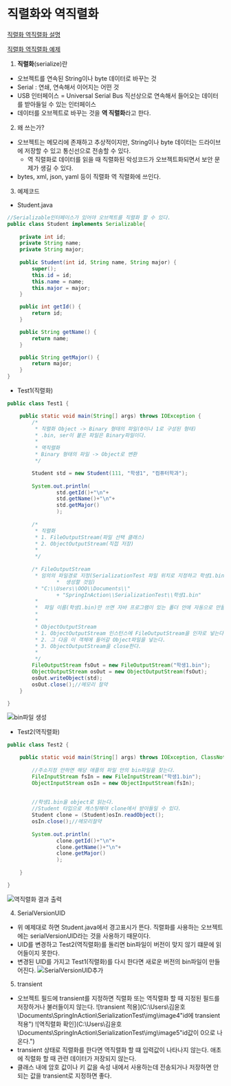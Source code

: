 # 직렬화와 역직렬화

[직렬화 역직렬화 설명](https://www.youtube.com/watch?v=qrQZOPZmt0w)

[직렬화 역직렬화 예제](https://www.youtube.com/watch?v=variM5qJsQM)


1. **직렬화**(serialize)란

- 오브젝트를 연속된 String이나 byte 데이터로 바꾸는 것
- Serial : 연쇄, 연속해서 이어지는 어떤 것
- USB 인터페이스 = Universal Serial Bus 직선상으로 연속해서 들어오는 데이터를 받아들일 수 있는 인터페이스
- 데이터를 오브젝트로 바꾸는 것을 **역 직렬화**라고 한다.


2. 왜 쓰는가?

- 오브젝트는 메모리에 존재하고 추상적이지만, String이나 byte 데이터는 드라이브에 저장할 수 있고
  통신선으로 전송할 수 있다.
    - 역 직렬화로 데이터를 읽을 때 직렬화된 악성코드가 오브젝트화되면서 보안 문제가 생길 수 있다.
- bytes, xml, json, yaml 등이 직렬화 역 직렬화에 쓰인다. 


3. 예제코드

- Student.java
```java
//Serializable인터페이스가 있어야 오브젝트를 직렬화 할 수 있다.
public class Student implements Serializable{
	
	private int id;
	private String name;
	private String major;
	
	public Student(int id, String name, String major) {
		super();
		this.id = id;
		this.name = name;
		this.major = major;
	}

	public int getId() {
		return id;
	}

	public String getName() {
		return name;
	}

	public String getMajor() {
		return major;
	}	
}
```

- Test1(직렬화)
```java
public class Test1 {

	public static void main(String[] args) throws IOException {
		/*
		 * 직렬화 Object -> Binary 형태의 파일(0이나 1로 구성된 형태)
		 * .bin, ser이 붙은 파일은 Binary파일이다.
		 *  
		 * 역직렬화
		 * Binary 형태의 파일 -> Object로 변환
		 */		

		Student std = new Student(111, "학생1", "컴퓨터학과");
		
		System.out.println(
				std.getId()+"\n"+
				std.getName()+"\n"+
				std.getMajor()
				);
		
		/*
		 * 직렬화 
		 * 1. FileOutputStream(파일 선택 클래스) 
		 * 2. ObjectOutputStream(직접 저장)
		 * 
		 */
		
		/* FileOutputStream
		 * 임의의 파일경로 지정(SerializationTest 파일 위치로 지정하고 학생1.bin 파일을 
                *  생성할 것임)
		 * "C:\\Users\\OOO\\Documents\\"
				+ "SpringInAction\\SerializationTest\\학생1.bin"
		 * 
		 *  파일 이름(학생1.bin)만 쓰면 자바 프로그램이 있는 폴더 안에 자동으로 만들어준다.
		 * 
		 * 
		 * ObjectOutputStream
		 * 1. ObjectOutputStream 인스턴스에 FileOutputStream을 인자로 넣는다.
		 * 2. 그 다음 이 객체에 들어갈 Object파일을 넣는다.
		 * 3. ObjectOutputStream을 close한다.
		 * 
		 */
		FileOutputStream fsOut = new FileOutputStream("학생1.bin");
		ObjectOutputStream osOut = new ObjectOutputStream(fsOut);
		osOut.writeObject(std);
		osOut.close();//메모리 절약
	}

}
```
![bin파일 생성](C:\Users\김윤호\Documents\SpringInAction\SerializationTest\img\image1)


- Test2(역직렬화)
```java
public class Test2 {

	public static void main(String[] args) throws IOException, ClassNotFoundException {
		
		//주소지정 안하면 해당 애플의 파일 안의 bin파일을 찾는다.
		FileInputStream fsIn = new FileInputStream("학생1.bin");
		ObjectInputStream osIn = new ObjectInputStream(fsIn);
		
		
		//학생1.bin을 object로 읽는다.
		//Student 타입으로 캐스팅해야 clone에서 받아들일 수 있다.
		Student clone = (Student)osIn.readObject();
		osIn.close();//메모리절약
		
		System.out.println(
				clone.getId()+"\n"+
				clone.getName()+"\n"+
				clone.getMajor()
				);
		
	}

}

```
![역직렬화 결과 출력](C:\Users\김윤호\Documents\SpringInAction\SerializationTest\img\image2)


4. SerialVersionUID

- 위 예제대로 하면 Student.java에서 경고표시가 뜬다.
  직렬화를 사용하는 오브젝트에는 serialVersionUID라는 것을 사용하기 때문이다.
- UID를 변경하고 Test2(역직렬화)를 돌리면 bin파일이 버전이 맞지 않기 떄문에 읽어들이지 못한다.
- 변경된 UID를 가지고 Test1(직렬화)를 다시 한다면 새로운 버전의 bin파일이 만들어진다.
![SerialVersionUID추가](C:\Users\김윤호\Documents\SpringInAction\SerializationTest\img\image3)


5. transient

- 오브젝트 필드에 transient를 지정하면 직렬화 또는 역직렬화 할 때
  지정된 필드를 저장하거나 불러들이지 않는다.
![transient 적용](C:\Users\김윤호\Documents\SpringInAction\SerializationTest\img\image4"id에 transient 적용")
![역직렬화 확인](C:\Users\김윤호\Documents\SpringInAction\SerializationTest\img\image5"id값이 0으로 나온다.")
- transient 상태로 직렬화를 한다면 역직렬화 할 떄 입력값이 나타나지 않는다. 애초에 직렬화 할 때 관련 데이터가 저장되지 않는다.
- 클래스 내에 암호 값이나 키 값을 속성 내에서 사용하는데 전송되거나 저장하면 안되는 값을 transient로 지정하면 좋다.

